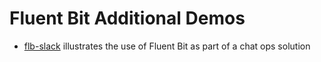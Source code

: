 # Fluent Bit Additional Demos

- [flb-slack](./flb-slack/README.md) illustrates the use of Fluent Bit as part of a chat ops solution
